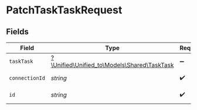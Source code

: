 # PatchTaskTaskRequest


## Fields

| Field                                                                          | Type                                                                           | Required                                                                       | Description                                                                    |
| ------------------------------------------------------------------------------ | ------------------------------------------------------------------------------ | ------------------------------------------------------------------------------ | ------------------------------------------------------------------------------ |
| `taskTask`                                                                     | [?\Unified\Unified_to\Models\Shared\TaskTask](../../Models/Shared/TaskTask.md) | :heavy_minus_sign:                                                             | N/A                                                                            |
| `connectionId`                                                                 | *string*                                                                       | :heavy_check_mark:                                                             | ID of the connection                                                           |
| `id`                                                                           | *string*                                                                       | :heavy_check_mark:                                                             | ID of the Task                                                                 |